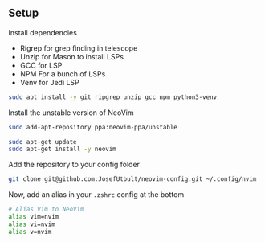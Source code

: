 ## Setup

Install dependencies

- Rigrep for grep finding in telescope
- Unzip for Mason to install LSPs
- GCC for LSP
- NPM For a bunch of LSPs
- Venv for Jedi LSP


```bash
sudo apt install -y git ripgrep unzip gcc npm python3-venv
```

Install the unstable version of NeoVim

```bash
sudo add-apt-repository ppa:neovim-ppa/unstable
```

```bash
sudo apt-get update
sudo apt-get install -y neovim
```

Add the repository to your config folder

```bash
git clone git@github.com:JosefUtbult/neovim-config.git ~/.config/nvim
```

Now, add an alias in your `.zshrc` config at the bottom

```bash
# Alias Vim to NeoVim
alias vim=nvim
alias vi=nvim
alias v=nvim
```
